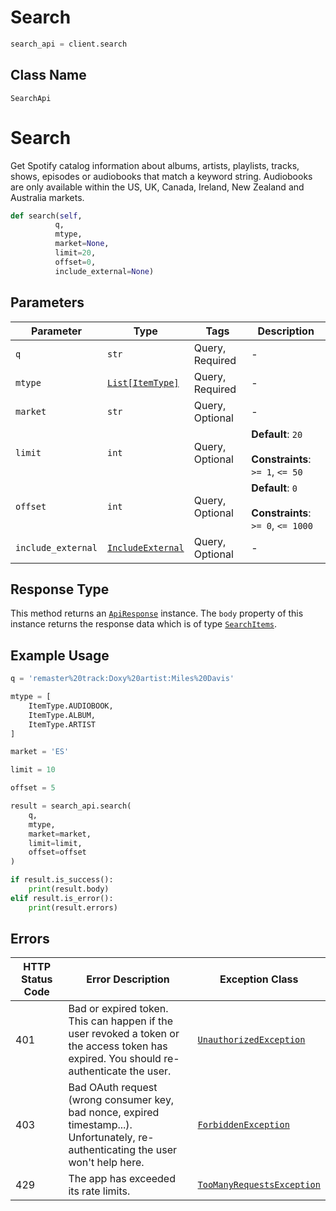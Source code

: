# Search

```python
search_api = client.search
```

## Class Name

`SearchApi`


# Search

Get Spotify catalog information about albums, artists, playlists, tracks, shows, episodes or audiobooks
that match a keyword string. Audiobooks are only available within the US, UK, Canada, Ireland, New Zealand and Australia markets.

```python
def search(self,
          q,
          mtype,
          market=None,
          limit=20,
          offset=0,
          include_external=None)
```

## Parameters

| Parameter | Type | Tags | Description |
|  --- | --- | --- | --- |
| `q` | `str` | Query, Required | - |
| `mtype` | [`List[ItemType]`](../../doc/models/item-type.md) | Query, Required | - |
| `market` | `str` | Query, Optional | - |
| `limit` | `int` | Query, Optional | **Default**: `20`<br><br>**Constraints**: `>= 1`, `<= 50` |
| `offset` | `int` | Query, Optional | **Default**: `0`<br><br>**Constraints**: `>= 0`, `<= 1000` |
| `include_external` | [`IncludeExternal`](../../doc/models/include-external.md) | Query, Optional | - |

## Response Type

This method returns an [`ApiResponse`](../../doc/api-response.md) instance. The `body` property of this instance returns the response data which is of type [`SearchItems`](../../doc/models/search-items.md).

## Example Usage

```python
q = 'remaster%20track:Doxy%20artist:Miles%20Davis'

mtype = [
    ItemType.AUDIOBOOK,
    ItemType.ALBUM,
    ItemType.ARTIST
]

market = 'ES'

limit = 10

offset = 5

result = search_api.search(
    q,
    mtype,
    market=market,
    limit=limit,
    offset=offset
)

if result.is_success():
    print(result.body)
elif result.is_error():
    print(result.errors)
```

## Errors

| HTTP Status Code | Error Description | Exception Class |
|  --- | --- | --- |
| 401 | Bad or expired token. This can happen if the user revoked a token or<br>the access token has expired. You should re-authenticate the user. | [`UnauthorizedException`](../../doc/models/unauthorized-exception.md) |
| 403 | Bad OAuth request (wrong consumer key, bad nonce, expired<br>timestamp...). Unfortunately, re-authenticating the user won't help here. | [`ForbiddenException`](../../doc/models/forbidden-exception.md) |
| 429 | The app has exceeded its rate limits. | [`TooManyRequestsException`](../../doc/models/too-many-requests-exception.md) |

